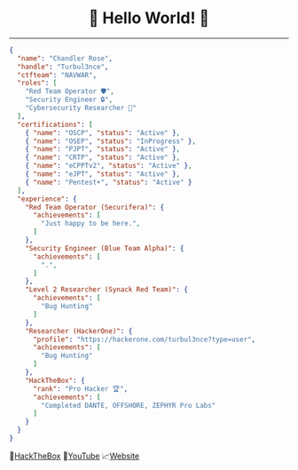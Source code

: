 <div align="center">

# 🤗 Hello World! 🤗
</div>

---

```json
{
  "name": "Chandler Rose",
  "handle": "Turbul3nce",
  "ctfteam": "NAVWAR",
  "roles": [
    "Red Team Operator 🛡️",
    "Security Engineer 🔒",
    "Cybersecurity Researcher 🧠"
  ],
  "certifications": [
    { "name": "OSCP", "status": "Active" },
    { "name": "OSEP", "status": "InProgress" },
    { "name": "PJPT", "status": "Active" },
    { "name": "CRTP", "status": "Active" },
    { "name": "eCPPTv2", "status": "Active" },
    { "name": "eJPT", "status": "Active" },
    { "name": "Pentest+", "status": "Active" }
  ],
  "experience": {
    "Red Team Operator (Securifera)": {
      "achievements": [
        "Just happy to be here.",
      ]
    },
    "Security Engineer (Blue Team Alpha)": {
      "achievements": [
        ".",
      ]
    },
    "Level 2 Researcher (Synack Red Team)": {
      "achievements": [
        "Bug Hunting"
      ]
    },
    "Researcher (HackerOne)": {
      "profile": "https://hackerone.com/turbul3nce?type=user",
      "achievements": [
        "Bug Hunting"
      ]
    },
    "HackTheBox": {
      "rank": "Pro Hacker 🏆",
      "achievements": [
        "Completed DANTE, OFFSHORE, ZEPHYR Pro Labs"
      ]
    }
  }
}


```
<div align="left">

👾[HackTheBox](https://app.hackthebox.com/profile/badges/1055111) 🎥[YouTube](https://www.youtube.com/channel/UCmX-WqhGSMDbBSs9nHjF-wA)  📈[Website](https://bugculture.io) 
<br>
<br>
